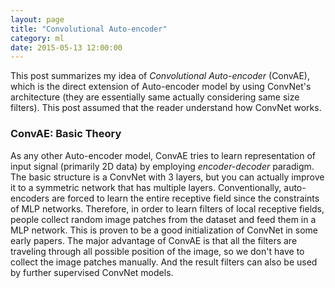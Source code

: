 ```yaml
---
layout: page
title: "Convolutional Auto-encoder"
category: ml
date: 2015-05-13 12:00:00
---
```


This post summarizes my idea of _Convolutional Auto-encoder_ (ConvAE), which is the direct extension of Auto-encoder model by using ConvNet's architecture (they are essentially same actually considering same size filters). This post assumed that the reader understand how ConvNet works.

### ConvAE: Basic Theory

As any other Auto-encoder model, ConvAE tries to learn representation of input signal (primarily 2D data) by employing _encoder-decoder_ paradigm. The basic structure is a ConvNet with 3 layers, but you can actually improve it to a symmetric network that has multiple layers. Conventionally, auto-encoders are forced to learn the entire receptive field since the constraints of MLP networks. Therefore, in order to learn filters of local receptive fields, people collect random image patches from the dataset and feed them in a MLP network. This is proven to be a good initialization of ConvNet in some early papers. The major advantage of ConvAE is that all the filters are traveling through all possible position of the image, so we don't have to collect the image patches manually. And the result filters can also be used by further supervised ConvNet models.

